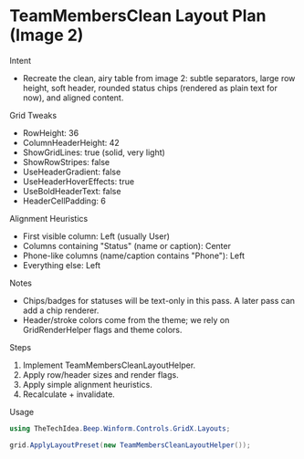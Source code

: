 # TeamMembersClean Layout Plan (Image 2)

Intent
- Recreate the clean, airy table from image 2: subtle separators, large row height, soft header, rounded status chips (rendered as plain text for now), and aligned content.

Grid Tweaks
- RowHeight: 36
- ColumnHeaderHeight: 42
- ShowGridLines: true (solid, very light)
- ShowRowStripes: false
- UseHeaderGradient: false
- UseHeaderHoverEffects: true
- UseBoldHeaderText: false
- HeaderCellPadding: 6

Alignment Heuristics
- First visible column: Left (usually User)
- Columns containing "Status" (name or caption): Center
- Phone-like columns (name/caption contains "Phone"): Left
- Everything else: Left

Notes
- Chips/badges for statuses will be text-only in this pass. A later pass can add a chip renderer.
- Header/stroke colors come from the theme; we rely on GridRenderHelper flags and theme colors.

Steps
1) Implement TeamMembersCleanLayoutHelper.
2) Apply row/header sizes and render flags.
3) Apply simple alignment heuristics.
4) Recalculate + invalidate.

Usage
```csharp
using TheTechIdea.Beep.Winform.Controls.GridX.Layouts;

grid.ApplyLayoutPreset(new TeamMembersCleanLayoutHelper());
```